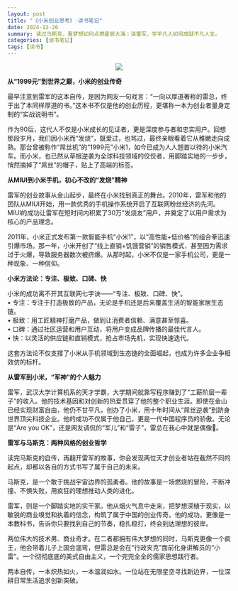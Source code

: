 ```yaml
---
layout: post
title: "《小米创业思考》-读书笔记"
date: 2024-12-26
summary: 读过马斯克，看梦想如何点燃星辰大海；读雷军，学平凡人如何成就不凡人生。
categories: [读书笔记]
tags: [读书]
---
```


 <div style="text-align: center;">
    <img src="https://weekly-liulei.oss-cn-beijing.aliyuncs.com/images/20241226201238578.jpg">  
</div>

**从“1999元”到世界之巅，小米的创业传奇**  

最早注意到雷军的这本自传，是因为网友一句戏言：“一向以厚道著称的雷总，终于出了本同样厚道的书。”这本书不仅是他的创业历程，更堪称一本为创业者量身定制的“实战说明书”。

作为90后，这代人不仅是小米成长的见证者，更是深度参与者和忠实用户。回想那段岁月，我们因小米而“发烧”，既爱过，也骂过，最终亲眼看着它从稚嫩走向成熟。那台曾被称作“屌丝机”的“1999元”小米1，如今已成为人人翘首以待的小米汽车。而小米，也已然从草根逆袭为全球科技领域的佼佼者，用脚踏实地的一步步，悄然摘掉了“屌丝”的帽子，贴上了高端的标签。

**从MIUI到小米手机，初心不改的“发烧”精神**  

雷军的创业故事从金山起步，最终在小米找到真正的舞台。2010年，雷军和他的团队从MIUI开始，用一款优秀的手机操作系统开启了互联网粉丝经济的先河。MIUI的成功让雷军在短时间内积累了30万“发烧友”用户，并奠定了以用户需求为核心的产品理念。  

2011年，小米正式发布第一款智能手机“小米1”，以“高性能+低价格”的组合拳迅速引爆市场。那一年，小米开创了“线上直销+饥饿营销”的销售模式，甚至因为需求过于火爆，导致服务器数次被挤爆。从那时起，小米不仅是一家手机公司，更是一种现象、一种信仰。  

**小米方法论：专注、极致、口碑、快**  

小米的成功离不开其互联网七字诀——“专注、极致、口碑、快”。  
	•	专注：专注于打造极致的产品，无论是手机还是后来覆盖生活的智能家居生态链。  
	•	极致：用工匠精神打磨产品，做到让消费者信赖、满意甚至惊喜。  
	•	口碑：通过社区运营和用户互动，将用户变成品牌传播的最佳代言人。  
	•	快：以灵活的供应链和直销模式，抢占市场先机，实现快速迭代。  

这套方法论不仅支撑了小米从手机领域到生态链的全面崛起，也成为许多企业争相效仿的标杆。

**从雷军到小米，“军神”的个人魅力**  

雷军，武汉大学计算机系的天才学霸，大学期间就靠写程序赚到了“工薪阶层一辈子”的收入。他的技术基因和对创新的热爱贯穿了他的整个职业生涯。即使在金山已经实现财富自由，他仍不甘平凡，创办了小米，用十年时间从“屌丝逆袭”到跻身世界顶尖科技企业。他的成功不仅属于他自己，更是一代中国程序员的骄傲。无论是“Are you OK”，还是网友调侃的“军儿”和“雷子”，雷总在我心中就是偶像🤩。

**雷军与马斯克：两种风格的创业哲学**  

读完马斯克的自传，再翻开雷军的故事，你会发现两位天才创业者站在截然不同的起点，却都以各自的方式书写了属于自己的未来。

马斯克，是一个敢于挑战宇宙边界的孤勇者。他的故事是一场燃烧的冒险，不断冲撞、不惧失败，用疯狂的理想推动人类的进化。

雷军，则是一个脚踏实地的实干家。他从烟火气息中走来，把梦想深植于现实，以敏锐的商业嗅觉和执着的信念，构筑了属于中国的创业传奇。他的成功，更像是一本教科书，告诉你只要找到自己的节奏，稳扎稳打，终会到达理想的彼岸。

两位伟大的技术男、商业奇才。在二者都拥有伟大梦想的同时，马斯克更像一个疯王，他会带着儿子上国会遛弯，但雷总是会在“行政夹克”面前化身讲解员的“小雷”。一个彻彻底底的美式自由主义，一个完完全全的儒家思想践行者。  

两本自传，一本炽热如火，一本温润如水。一位站在无限星空寻找新边界，一位深耕日常生活追求创新突破。
